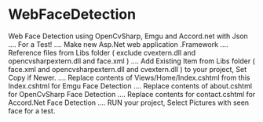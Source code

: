 # WebFaceDetection
Web Face Detection using OpenCvSharp, Emgu  and Accord.net with Json
....
For a Test!
....
Make new Asp.Net web application .Framework
....
Reference files from Libs folder ( exclude cvextern.dll and opencvsharpextern.dll and face.xml )
....
Add Existing Item from Libs folder ( face.xml and opencvsharpextern.dll and cvextern.dll ) to your project, Set Copy if Newer.
....
Replace contents of Views/Home/Index.cshtml from this Index.cshtml for Emgu Face Detection
....
Replace contents of about.cshtml for OpenCvSharp Face Detection
....
Replace contents for contact.cshtml for Accord.Net Face Detection
....
RUN your project, Select Pictures with seen face for a test.
